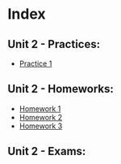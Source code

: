 # Index 

## Unit 2 - Practices:  
* [Practice 1](/Practices/Practice_1/README.md)  


## Unit 2 - Homeworks:  
* [Homework 1](/Homeworks/README.md#homework-1)  
* [Homework 2](/Homeworks/README.md#homework-2) 
* [Homework 3](/Homeworks/README.md#homework-3) 


## Unit 2 - Exams:  

